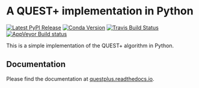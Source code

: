# A QUEST+ implementation  in Python

[![Latest PyPI Release](https://img.shields.io/pypi/v/questplus.svg)](https://pypi.org/project/questplus/)
[![Conda Version](https://img.shields.io/conda/vn/conda-forge/questplus.svg)](https://anaconda.org/conda-forge/questplus)
[![Travis Build Status](https://travis-ci.com/hoechenberger/questplus.svg?branch=master)](https://travis-ci.com/hoechenberger/questplus)
[![AppVeyor Build status](https://ci.appveyor.com/api/projects/status/hy6dm2w9bs3mt6tb/branch/master?svg=true)](https://ci.appveyor.com/project/hoechenberger/questplus/branch/master)

This is a simple implementation of the QUEST+ algorithm in Python.

## Documentation
Please find the documentation at [questplus.readthedocs.io](https://questplus.readthedocs.io/en/doc/index.html).